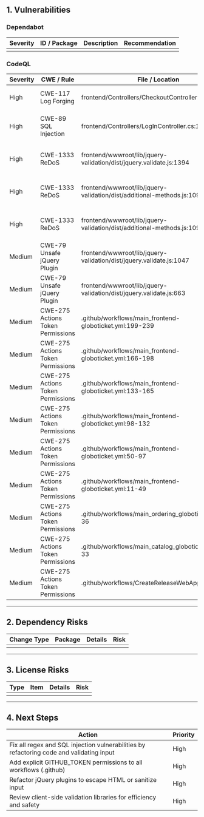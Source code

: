 ## 1. Vulnerabilities

### Dependabot
| Severity | ID / Package | Description | Recommendation |
|----------|--------------|-------------|----------------|
|          |              |             |                |

### CodeQL
| Severity | CWE / Rule | File / Location | Description | Recommendation |
|----------|------------|-----------------|-------------|----------------|
| High | CWE-117 Log Forging | frontend/Controllers/CheckoutController.cs:51 | Log entry uses untrusted user input | Sanitize and validate log input |
| High | CWE-89 SQL Injection | frontend/Controllers/LogInController.cs:17 | SQL query uses untrusted controller parameter | Use parameterized queries and ORM |
| High | CWE-1333 ReDoS | frontend/wwwroot/lib/jquery-validation/dist/jquery.validate.js:1394 | Inefficient regular expression may cause DoS | Refactor the regex to avoid backtracking issues |
| High | CWE-1333 ReDoS | frontend/wwwroot/lib/jquery-validation/dist/additional-methods.js:1092 | Inefficient regular expression in FTP validator | Refactor regex to avoid exponential time complexity |
| High | CWE-1333 ReDoS | frontend/wwwroot/lib/jquery-validation/dist/additional-methods.js:1092 | Exponential regex in FTP validator function | Refactor regex for efficient matching |
| Medium | CWE-79 Unsafe jQuery Plugin | frontend/wwwroot/lib/jquery-validation/dist/jquery.validate.js:1047 | Potential XSS in $.fn.validate plugin | Escape HTML and validate inputs to plugin |
| Medium | CWE-79 Unsafe jQuery Plugin | frontend/wwwroot/lib/jquery-validation/dist/jquery.validate.js:663 | Potential XSS in $.fn.validate plugin | Escape HTML and validate inputs to plugin |
| Medium | CWE-275 Actions Token Permissions | .github/workflows/main_frontend-globoticket.yml:199-239 | Workflow missing explicit GITHUB_TOKEN permissions | Add explicit 'permissions' block in workflow YAML |
| Medium | CWE-275 Actions Token Permissions | .github/workflows/main_frontend-globoticket.yml:166-198 | Workflow missing explicit token permissions | Add 'permissions' block in jobs/workflows |
| Medium | CWE-275 Actions Token Permissions | .github/workflows/main_frontend-globoticket.yml:133-165 | Workflow missing token permissions | Add 'permissions' block to restrict tokens |
| Medium | CWE-275 Actions Token Permissions | .github/workflows/main_frontend-globoticket.yml:98-132 | Workflow lacks permissions | Add permissions according to principle of least privilege |
| Medium | CWE-275 Actions Token Permissions | .github/workflows/main_frontend-globoticket.yml:50-97 | Workflow lacks permissions | Add 'permissions' block to job/workflow |
| Medium | CWE-275 Actions Token Permissions | .github/workflows/main_frontend-globoticket.yml:11-49 | Workflow lacks permissions | Restrict GITHUB_TOKEN via permissions block |
| Medium | CWE-275 Actions Token Permissions | .github/workflows/main_ordering_globoticket.yml:14-36 | Workflow lacks permissions | Add permissions to job/workflow |
| Medium | CWE-275 Actions Token Permissions | .github/workflows/main_catalog_globoticket.yml:11-33 | Workflow lacks permissions | Add explicit permissions |
| Medium | CWE-275 Actions Token Permissions | .github/workflows/CreateReleaseWebApp.yaml:6-74 | Workflow lacks permissions | Add explicit permissions block |

---

## 2. Dependency Risks
| Change Type | Package | Details | Risk |
|-------------|---------|---------|------|
|             |         |         |      |

---

## 3. License Risks
| Type | Item | Details | Risk |
|------|------|---------|------|
|      |      |         |      |

---

## 4. Next Steps
| Action | Priority |
|--------|----------|
| Fix all regex and SQL injection vulnerabilities by refactoring code and validating input | High |
| Add explicit GITHUB_TOKEN permissions to all workflows (.github) | High |
| Refactor jQuery plugins to escape HTML or sanitize input | High |
| Review client-side validation libraries for efficiency and safety | High |
